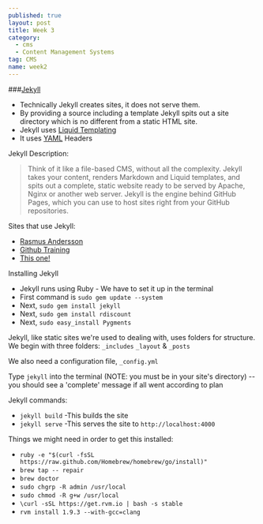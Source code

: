 ```yaml
---
published: true
layout: post
title: Week 3
category: 
  - cms
  - Content Management Systems
tag: CMS
name: week2
---
```


###[Jekyll](http://jekyllrb.com)

* Technically Jekyll creates sites, it does not serve them. 
* By providing a source including a template Jekyll spits out a site directory which is no different from a static HTML site. 
* Jekyll uses [Liquid Templating](https://github.com/Shopify/liquid/wiki/Liquid-for-Designers)
* It uses [YAML](http://yaml.org/spec/1.0/) Headers

Jekyll Description: 
> Think of it like a file-based CMS, without all the complexity. Jekyll takes your content, renders Markdown and Liquid templates, and spits out a complete, static website ready to be served by Apache, Nginx or another web server. Jekyll is the engine behind GitHub Pages, which you can use to host sites right from your GitHub repositories.

Sites that use Jekyll:

* [Rasmus Andersson](http://rsms.me/)
* [Github Training](http://training.github.com/)
* [This one!](http://notandrewkaye.github.io/Teaching)

Installing Jekyll

* Jekyll runs using Ruby - We have to set it up in the terminal
* First command is `sudo gem update --system`
* Next, `sudo gem install jekyll`
* Next, `sudo gem install rdiscount`
* Next, `sudo easy_install Pygments`

Jekyll, like static sites we're used to dealing with, uses folders for structure. We begin with three folders: `_includes` `_layout` & `_posts`

We also need a configuration file, `_config.yml`

Type `jekyll` into the terminal (NOTE: you must be in your site's directory) -- you should see a 'complete' message if all went according to plan

Jekyll commands:

* `jekyll build` -This builds the site
* `jekyll serve` -This serves the site to `http://localhost:4000`

Things we might need in order to get this installed:

* `ruby -e "$(curl -fsSL https://raw.github.com/Homebrew/homebrew/go/install)"`
* `brew tap -- repair`
* `brew doctor`
* `sudo chgrp -R admin /usr/local`
* `sudo chmod -R g+w /usr/local`
* `\curl -sSL https://get.rvm.io | bash -s stable`
* `rvm install 1.9.3 --with-gcc=clang`
